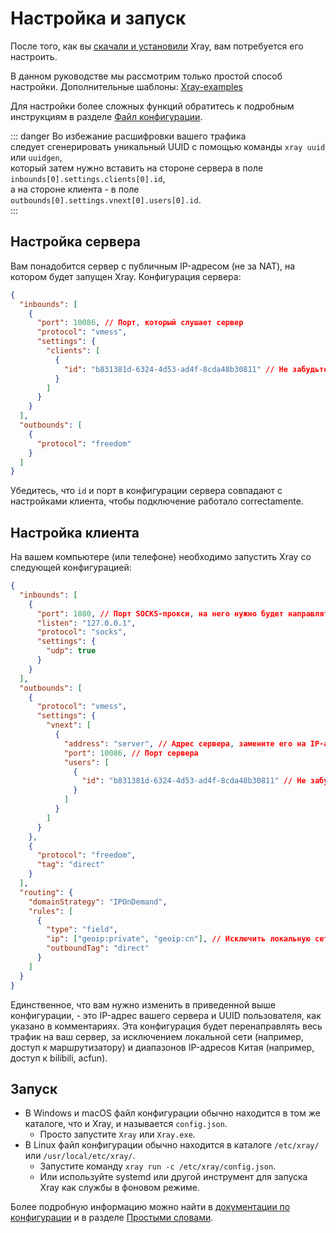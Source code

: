 # Настройка и запуск

После того, как вы [скачали и установили](./install) Xray, вам потребуется его настроить.

В данном руководстве мы рассмотрим только простой способ настройки. Дополнительные шаблоны: [Xray-examples](https://github.com/XTLS/Xray-examples)

Для настройки более сложных функций обратитесь к подробным инструкциям в разделе [Файл конфигурации](../config/).

::: danger
Во избежание расшифровки вашего трафика <br>
следует сгенерировать уникальный UUID с помощью команды `xray uuid` или `uuidgen`, <br>
который затем нужно вставить на стороне сервера в поле `inbounds[0].settings.clients[0].id`, <br>
а на стороне клиента - в поле `outbounds[0].settings.vnext[0].users[0].id`. <br>
:::

## Настройка сервера

Вам понадобится сервер с публичным IP-адресом (не за NAT), на котором будет запущен Xray. Конфигурация сервера:

```json
{
  "inbounds": [
    {
      "port": 10086, // Порт, который слушает сервер
      "protocol": "vmess",
      "settings": {
        "clients": [
          {
            "id": "b831381d-6324-4d53-ad4f-8cda48b30811" // Не забудьте заменить это поле, сгенерировав UUID с помощью `xray uuid` или `uuidgen`
          }
        ]
      }
    }
  ],
  "outbounds": [
    {
      "protocol": "freedom"
    }
  ]
}
```

Убедитесь, что `id` и порт в конфигурации сервера совпадают с настройками клиента, чтобы подключение работало correctamente.

## Настройка клиента

На вашем компьютере (или телефоне) необходимо запустить Xray со следующей конфигурацией:

```json
{
  "inbounds": [
    {
      "port": 1080, // Порт SOCKS-прокси, на него нужно будет направлять трафик в браузере
      "listen": "127.0.0.1",
      "protocol": "socks",
      "settings": {
        "udp": true
      }
    }
  ],
  "outbounds": [
    {
      "protocol": "vmess",
      "settings": {
        "vnext": [
          {
            "address": "server", // Адрес сервера, замените его на IP-адрес или доменное имя вашего сервера
            "port": 10086, // Порт сервера
            "users": [
              {
                "id": "b831381d-6324-4d53-ad4f-8cda48b30811" // Не забудьте заменить это поле, сгенерировав UUID с помощью `xray uuid` или `uuidgen`
              }
            ]
          }
        ]
      }
    },
    {
      "protocol": "freedom",
      "tag": "direct"
    }
  ],
  "routing": {
    "domainStrategy": "IPOnDemand",
    "rules": [
      {
        "type": "field",
        "ip": ["geoip:private", "geoip:cn"], // Исключить локальную сеть и диапазоны IP-адресов Китая
        "outboundTag": "direct"
      }
    ]
  }
}
```

Единственное, что вам нужно изменить в приведенной выше конфигурации, - это IP-адрес вашего сервера и UUID пользователя, как указано в комментариях. Эта конфигурация будет перенаправлять весь трафик на ваш сервер, за исключением локальной сети (например, доступ к маршрутизатору) и диапазонов IP-адресов Китая (например, доступ к bilibili, acfun).

## Запуск

- В Windows и macOS файл конфигурации обычно находится в том же каталоге, что и Xray, и называется `config.json`.
  - Просто запустите `Xray` или `Xray.exe`.
- В Linux файл конфигурации обычно находится в каталоге `/etc/xray/` или `/usr/local/etc/xray/`.
  - Запустите команду `xray run -c /etc/xray/config.json`.
  - Или используйте systemd или другой инструмент для запуска Xray как службы в фоновом режиме.

Более подробную информацию можно найти в [документации по конфигурации](../config/) и в разделе [Простыми словами](./level-0/).
